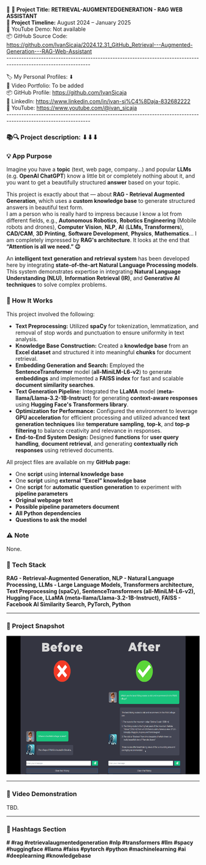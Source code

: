 🧾 🎯 **Project Title:** **RETRIEVAL-AUGMENTEDGENERATION - RAG WEB ASSISTANT**  
📅 **Project Timeline:** August 2024 – January 2025  
🎥 YouTube Demo: Not available  
📦 GitHub Source Code: <https://github.com/IvanSicaja/2024.12.31_GitHub_Retrieval---Augmented-Generation---RAG-Web-Assistant>  
\----------------------------------------------------------------------------------------------------------------

🏷️ My Personal Profiles: ⬇︎  
🎥 Video Portfolio: To be added  
📦 GitHub Profile: <https://github.com/IvanSicaja>  
🔗 LinkedIn: <https://www.linkedin.com/in/ivan-si%C4%8Daja-832682222>  
🎥 YouTube: <https://www.youtube.com/@ivan_sicaja>  
\----------------------------------------------------------------------------------------------------------------

### 📚🔍 Project description: ⬇︎⬇︎⬇︎

### 💡 App Purpose

Imagine you have a **topic** (text, web page, company…) and popular **LLMs** (e.g. **OpenAI ChatGPT**) know a little bit or completely nothing about it, and you want to get a beautifully structured **answer** based on your topic.

This project is exactly about that — about **RAG - Retrieval Augmented Generation**, which uses a **custom knowledge base** to generate structured answers in beautiful text form.  
I am a person who is really hard to impress because I know a lot from different fields, e.g., **Autonomous Robotics**, **Robotics Engineering** (Mobile robots and drones), **Computer Vision**, **NLP**, **AI** (**LLMs, Transformers**), **CAD/CAM**, **3D Printing**, **Software Development**, **Physics**, **Mathematics**… I am completely impressed by **RAG's architecture**. It looks at the end that **“Attention is all we need.” 😉**

An **intelligent text generation and retrieval system** has been developed here by integrating **state-of-the-art Natural Language Processing models**. This system demonstrates expertise in integrating **Natural Language Understanding (NLU)**, **Information Retrieval (IR)**, and **Generative AI techniques** to solve complex problems.

### 🧠 How It Works

This project involved the following:

- **Text Preprocessing:** Utilized **spaCy** for tokenization, lemmatization, and removal of stop words and punctuation to ensure uniformity in text analysis.
- **Knowledge Base Construction:** Created a **knowledge base** from an **Excel dataset** and structured it into meaningful **chunks** for document retrieval.
- **Embedding Generation and Search:** Employed the **SentenceTransformer** model (**all-MiniLM-L6-v2**) to generate **embeddings** and implemented a **FAISS index** for fast and scalable **document similarity searches**.
- **Text Generation Pipeline:** Integrated the **LLaMA** model (**meta-llama/Llama-3.2-1B-Instruct**) for generating **context-aware responses** using **Hugging Face's Transformers library**.
- **Optimization for Performance:** Configured the environment to leverage **GPU acceleration** for efficient processing and utilized advanced **text generation techniques** like **temperature sampling**, **top-k**, and **top-p filtering** to balance creativity and relevance in responses.
- **End-to-End System Design:** Designed **functions** for **user query handling**, **document retrieval**, and generating **contextually rich responses** using retrieved documents.

All project files are available on my **GitHub page:**

- One **script** using **internal knowledge base**
- One **script** using **external “Excel” knowledge base**
- One **script** for **automatic question generation** to experiment with **pipeline parameters**
- **Original webpage text**
- **Possible pipeline parameters document**
- **All Python dependencies**
- **Questions to ask the model**

### ⚠️ Note

None.

### 🔧 Tech Stack

**RAG - Retrieval-Augmented Generation, NLP - Natural Language Processing, LLMs - Large Language Models, Transformers architecture, Text Preprocessing (spaCy), SentenceTransformers (all-MiniLM-L6-v2), Hugging Face, LLaMA (meta-llama/Llama-3.2-1B-Instruct), FAISS - Facebook AI Similarity Search, PyTorch, Python**

---

### 📸 Project Snapshot

<p align="center">
  <img src="https://github.com/IvanSicaja/2024.12.31_GitHub_Retrieval---Augmented-Generation---RAG-Web-Assistant/blob/main/0.1_GitHub/1.0_Description_4_media_key_messages_%26_captions/2.0_Thumbnail_1.png?raw=true" 
       alt="RAG Web Assistant Preview 1" 
       width="640" 
       height="360">
</p>


---

### 🎥 Video Demonstration

TBD.


---


### 📣 Hashtags Section

**\# #rag #retrievalaugmentedgeneration #nlp #transformers #llm #spacy #huggingface #llama #faiss #pytorch #python #machinelearning #ai #deeplearning #knowledgebase**
